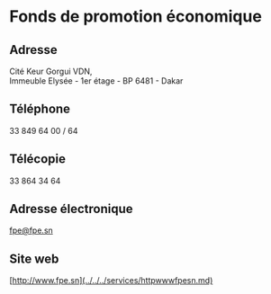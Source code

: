 # Fonds de promotion économique

**Adresse**
-----------

Cité Keur Gorgui VDN,  
Immeuble Elysée - 1er étage - BP 6481 - Dakar

**Téléphone**
-------------

33 849 64 00 / 64

**Télécopie**
-------------

33 864 34 64

**Adresse électronique**
------------------------

[fpe@fpe.sn](../../../services/fpefpesn.md)

**Site web**
------------

[http://www.fpe.sn](../../../services/httpwwwfpesn.md)